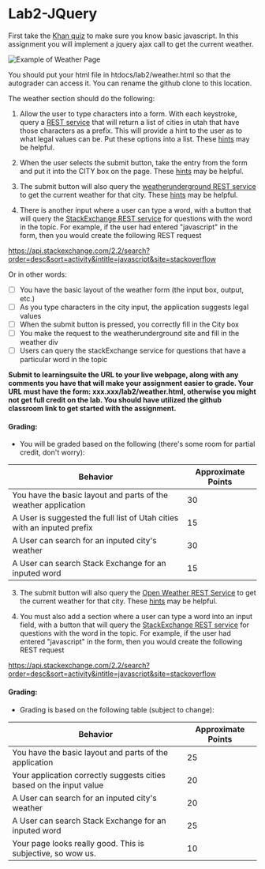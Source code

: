 # Lab2-JQuery
First take the <a href="https://www.khanacademy.org/computing/computer-programming/html-css-js/html-css-js-intro/e/quiz--javascript-recap">Khan quiz</a> to make sure you know basic javascript. In this assignment you will implement a jquery ajax call to get the current weather. 

![Example of Weather Page](Screen%20Shot%202015-02-20%20at%202.05.21%20PM.png)

You should put your html file in htdocs/lab2/weather.html so that the autograder can access it.  You can rename the github clone to this location.

The weather section should do the following:

1) Allow the user to type characters into a form. With each keystroke, query a <a href="http://bioresearch.byu.edu/cs260/jquery/getcity.cgi?q=Pr">REST service</a> that will return a list of cities in utah that have those characters as a prefix. This will provide a hint to the user as to what legal values can be. Put these options into a list. These [hints](https://github.com/BYUCS260/Lab2-JQuery/wiki/Getting-Suggestions-to-Work) may be helpful.

2) When the user selects the submit button, take the entry from the form and put it into the CITY box on the page. These [hints](https://github.com/BYUCS260/Lab2-JQuery/wiki/Getting-Submit-to-Work) may be helpful.

3) The submit button will also query the <a href="http://www.wunderground.com/weather/api/d/docs">weatherunderground REST service</a> to get the current weather for that city. These [hints](https://github.com/BYUCS260/Lab2-JQuery/wiki/Connecting-to-WeatherUnderground) may be helpful.

4) There is another input where a user can type a word, with a button that will query the [StackExchange REST service](https://api.stackexchange.com/docs/search) for questions with the word in the topic.  For example, if the user had entered "javascript" in the form, then you would create the following REST request

https://api.stackexchange.com/2.2/search?order=desc&sort=activity&intitle=javascript&site=stackoverflow

Or in other words:

- [ ] You have the basic layout of the weather form (the input box, output, etc.)
- [ ] As you type characters in the city input, the application suggests legal values
- [ ] When the submit button is pressed, you correctly fill in the City box
- [ ] You make the request to the weatherunderground site and fill in the weather div
- [ ] Users can query the stackExchange service for questions that have a particular word in the topic

**Submit to learningsuite the URL to your live webpage, along with any comments you have that will make your assignment easier to grade. Your URL must have the form: xxx.xxx/lab2/weather.html, otherwise you might not get full credit on the lab. You should have utilized the github classroom link to get started with the assignment.**

#### Grading:


- You will be graded based on the following (there's some room for partial credit, don't worry):


Behavior | Approximate Points
--- | ---
You have the basic layout and parts of the weather application | 30
A User is suggested the full list of Utah cities with an inputed prefix | 15
A User can search for an inputed city's weather | 30
A User can search Stack Exchange for an inputed word | 15
3) The submit button will also query the <a href="https://openweathermap.org/api">Open Weather REST Service</a> to get the current weather for that city. These [hints](https://github.com/BYUCS260/Lab2-JQuery/wiki/Connecting-to-OpenWeather) may be helpful.

4) You must also add a section where a user can type a word into an input field, with a button that will query the [StackExchange REST service](https://api.stackexchange.com/docs/search) for questions with the word in the topic.  For example, if the user had entered "javascript" in the form, then you would create the following REST request

https://api.stackexchange.com/2.2/search?order=desc&sort=activity&intitle=javascript&site=stackoverflow

#### Grading:

- Grading is based on the following table (subject to change):

Behavior | Approximate Points
--- | ---
You have the basic layout and parts of the application | 25
Your application correctly suggests cities based on the input value | 20
A User can search for an inputed city's weather | 20
A User can search Stack Exchange for an inputed word | 25
Your page looks really good. This is subjective, so wow us. | 10

